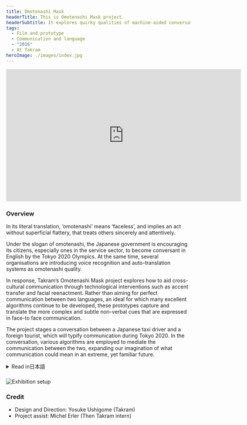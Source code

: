 ```yaml
---
title: Omotenashi Mask
headerTitle: This is Omotenashi Mask project.
headerSubtitle: It explores quirky qualities of machine-aided conversation.
tags:
  - Film and prototype
  - Communication and language
  - "2016"
  - At Takram
heroImage: ./images/index.jpg
---
```


<iframe src="https://player.vimeo.com/video/219317251" width="640" height="360" frameborder="0" webkitallowfullscreen mozallowfullscreen allowfullscreen></iframe>

### Overview

In its literal translation, ‘omotenashi’ means ‘faceless’, and implies an act without superficial flattery, that treats others sincerely and attentively.

Under the slogan of omotenashi, the Japanese government is encouraging its citizens, especially ones in the service sector, to become conversant in English by the Tokyo 2020 Olympics. At the same time, several organisations are introducing voice recognition and auto-translation systems as omotenashi quality.

In response, Takram’s Omotenashi Mask project explores how to aid cross-cultural communication through technological interventions such as accent transfer and facial reenactment. Rather than aiming for perfect communication between two languages, an ideal for which many excellent algorithms continue to be developed, these prototypes capture and translate the more complex and subtle non-verbal cues that are expressed in face-to face communication.

The project stages a conversation between a Japanese taxi driver and a foreign tourist, which will typify communication during Tokyo 2020. In the conversation, various algorithms are employed to mediate the communication between the two, expanding our imagination of what communication could mean in an extreme, yet familiar future.

<div class="ja">
<details>
<summary>Read in日本語</summary>

2020年東京オリンピックへ向けて、「おもてなし」のスローガンのもと、サービス業を中心に英語コミュニケーションを奨励する日本。一方で、様々な企業がAIをバックエンドにした自動翻訳テクノロジーの開発に着手してもいる。

それに対してOmotenashi Maskは、現在広く使われている低コストなテクノロジーを異文化コミュニケーションに無理やり使うことで、コミュニケーションがどのようにサポートされ、また変質させられるのかを探るプロジェクトである。スマホアプリなどに組み込まれているテキスト読み上げ機能を異言語間で使うことにより実現される「訛りトランスファー」、顔交換アルゴリズムを使って対話相手に対してストレスの少ない顔を作り出す「おもてなしマスク」。「完璧に発言の意味を翻訳する」という理想から距離を置き、別の角度からコミュニケーションに対して介入していこうとするこれらのプロトタイプによって、複雑で精妙な対話の本質に迫ることができるかもしれない。

映像では「タクシー運転手と外国人観光客」という2020年に典型的な会話を舞台に、これらのプロトタイプがコミュニケーションに及ぼす影響やその可能性を表現している。

</details>
</div>

###

![Exhibition setup](./images/omotenashi.gif)

### Credit

* Design and Direction: Yosuke Ushigome (Takram)
* Project assist: Michel Erler (Then Takram intern)
